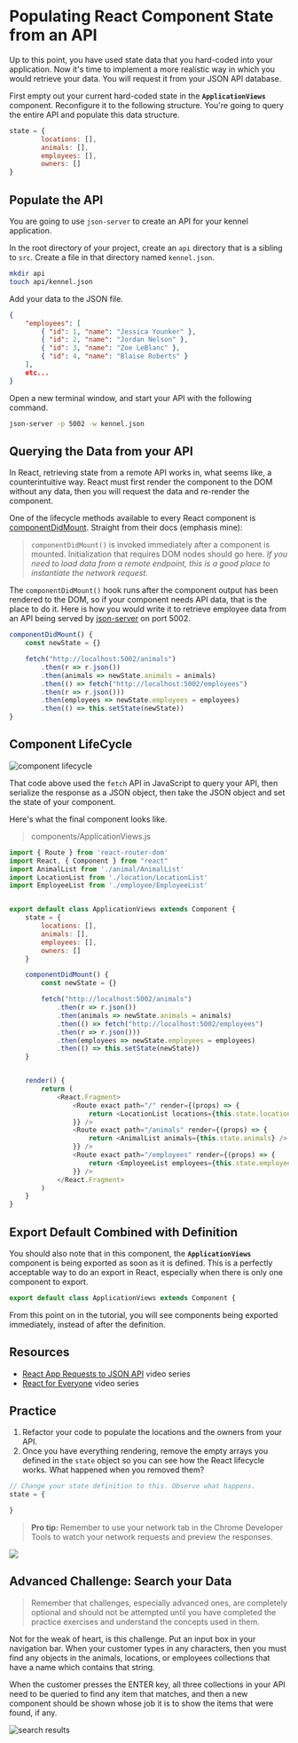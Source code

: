 # Populating React Component State from an API

Up to this point, you have used state data that you hard-coded into your application. Now it's time to implement a more realistic way in which you would retrieve your data. You will request it from your JSON API database.

First empty out your current hard-coded state in the **`ApplicationViews`** component. Reconfigure it to the following structure. You're going to query the entire API and populate this data structure.

```js
state = {
        locations: [],
        animals: [],
        employees: [],
        owners: []
}
```

## Populate the API

You are going to use `json-server` to create an API for your kennel application.

In the root directory of your project, create an `api` directory that is a sibling to `src`. Create a file in that directory named `kennel.json`.

```sh
mkdir api
touch api/kennel.json
```

Add your data to the JSON file.

```json
{
    "employees": [
        { "id": 1, "name": "Jessica Younker" },
        { "id": 2, "name": "Jordan Nelson" },
        { "id": 3, "name": "Zoe LeBlanc" },
        { "id": 4, "name": "Blaise Roberts" }
    ],
    etc...
}
```

Open a new terminal window, and start your API with the following command.

```sh
json-server -p 5002 -w kennel.json
```

## Querying the Data from your API

In React, retrieving state from a remote API works in, what seems like, a counterintuitive way. React must first render the component to the DOM without any data, then you will request the data and re-render the component.

One of the lifecycle methods available to every React component is [componentDidMount](https://reactjs.org/docs/react-component.html#the-component-lifecycle). Straight from their docs (emphasis mine):

> `componentDidMount()` is invoked immediately after a component is mounted. Initialization that requires DOM nodes should go here. _If you need to load data from a remote endpoint, this is a good place to instantiate the network request._

The `componentDidMount()` hook runs after the component output has been rendered to the DOM, so if your component needs API data, that is the place to do it. Here is how you would write it to retrieve employee data from an API being served by [json-server](https://github.com/typicode/json-server) on port 5002.

```js
componentDidMount() {
    const newState = {}

    fetch("http://localhost:5002/animals")
        .then(r => r.json())
        .then(animals => newState.animals = animals)
        .then(() => fetch("http://localhost:5002/employees")
        .then(r => r.json()))
        .then(employees => newState.employees = employees)
        .then(() => this.setState(newState))
}
```

## Component LifeCycle

![component lifecycle](./images/react-component-lifecycle.png)


That code above used the `fetch` API in JavaScript to query your API, then serialize the response as a JSON object, then take the JSON object and set the state of your component.

Here's what the final component looks like.

> components/ApplicationViews.js

```js
import { Route } from 'react-router-dom'
import React, { Component } from "react"
import AnimalList from './animal/AnimalList'
import LocationList from './location/LocationList'
import EmployeeList from './employee/EmployeeList'


export default class ApplicationViews extends Component {
    state = {
        locations: [],
        animals: [],
        employees: [],
        owners: []
    }

    componentDidMount() {
        const newState = {}

        fetch("http://localhost:5002/animals")
            .then(r => r.json())
            .then(animals => newState.animals = animals)
            .then(() => fetch("http://localhost:5002/employees")
            .then(r => r.json()))
            .then(employees => newState.employees = employees)
            .then(() => this.setState(newState))
    }


    render() {
        return (
            <React.Fragment>
                <Route exact path="/" render={(props) => {
                    return <LocationList locations={this.state.locations} />
                }} />
                <Route exact path="/animals" render={(props) => {
                    return <AnimalList animals={this.state.animals} />
                }} />
                <Route exact path="/employees" render={(props) => {
                    return <EmployeeList employees={this.state.employees} />
                }} />
            </React.Fragment>
        )
    }
}
```

## Export Default Combined with Definition

You should also note that in this component, the **`ApplicationViews`** component is being exported as soon as it is defined. This is a perfectly acceptable way to do an export in React, especially when there is only one component to export.

```js
export default class ApplicationViews extends Component {
```

From this point on in the tutorial, you will see components being exported immediately, instead of after the definition.

## Resources

* [React App Requests to JSON API](https://www.youtube.com/watch?v=vwWPM7za3Pk&list=PLhScwEnhQ-bmroyHFduwgOZ1KrdDvk_44) video series
* [React for Everyone](https://www.youtube.com/playlist?list=PLLnpHn493BHFfs3Uj5tvx17mXk4B4ws4p) video series

## Practice

1. Refactor your code to populate the locations and the owners from your API.
1. Once you have everything rendering, remove the empty arrays you defined in the `state` object so you can see how the React lifecycle works. What happened when you removed them?

```js
// Change your state definition to this. Observe what happens.
state = {

}
```

> **Pro tip:** Remember to use your network tab in the Chrome Developer Tools to watch your network requests and preview the responses.

![](./images/eB9CCcrUHy.gif)

## Advanced Challenge: Search your Data

> Remember that challenges, especially advanced ones, are completely optional and should not be attempted until you have completed the practice exercises and understand the concepts used in them.

Not for the weak of heart, is this challenge. Put an input box in your navigation bar. When your customer types in any characters, then you must find any objects in the animals, locations, or employees collections that have a name which contains that string.

When the customer presses the ENTER key, all three collections in your API need to be queried to find any item that matches, and then a new component should be shown whose job it is to show the items that were found, if any.

![search results](./images/qNAJIxX9NX.gif)
